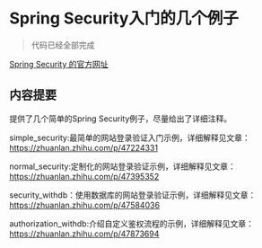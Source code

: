 # Spring Security入门的几个例子

>代码已经全部完成

[Spring Security 的官方网址](https://spring.io/projects/spring-security)

## 内容提要

提供了几个简单的Spring Security例子，尽量给出了详细注释。

simple_security:最简单的网站登录验证入门示例，详细解释见文章：https://zhuanlan.zhihu.com/p/47224331

normal_security:定制化的网站登录验证示例，详细解释见文章：https://zhuanlan.zhihu.com/p/47395352

security_withdb：使用数据库的网站登录验证示例，详细解释见文章：https://zhuanlan.zhihu.com/p/47584036

authorization_withdb:介绍自定义鉴权流程的示例，详细解释见文章：https://zhuanlan.zhihu.com/p/47873694





